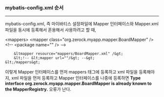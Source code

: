 <h3>mybatis-config.xml 순서</h3>
<hr>

<p>
    mybatis-config.xml, 즉 마이바티스 설정파일에 Mapper 인터페이스와 Mapper.xml 파일을 동시에 등록해서 혼용해서 사용하려고 할 때, 
</p>

<p>
    &lt;mappers&gt;
        &lt;mapper class="org.zerock.myapp.mapper.BoardMapper" /&gt;
        &lt;!-- &lt;package name="" /&gt;      --&gt;
    
        &ltmapper resource="mappers/BoardMapper.xml" /&gt;
        &lt;!-- &lt;mapper url=""/&gt; --&gt;        
    &lt;/mappers&gt;
</p>     
  
<p>
    이렇게 Mapper 인터페이스를 먼저 mappers 태그에 등록하고 xml 파일을 등록해야지, xml 파일을 먼저 등록하고 Mapper 인터페이스를 나중에 등록하면 
    <b>Type interface org.zerock.myapp.mapper.BoardMapper is already known to the MapperRegistry.</b> 
    오류가 난다.
</p>